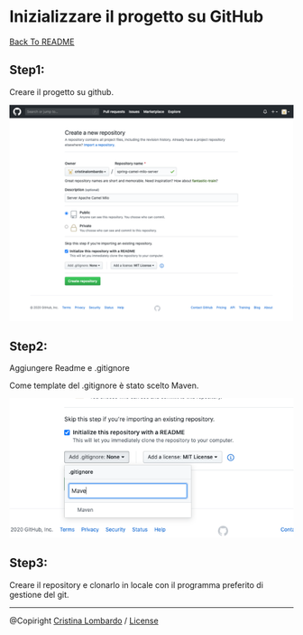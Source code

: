 # Inizializzare il progetto su GitHub

[Back To README](/README.md)

## Step1:
Creare il progetto su github.

![GitHub Project Creation](img/git-project-creation.png)


## Step2:

Aggiungere Readme e .gitignore

Come template del .gitignore è stato scelto Maven.

![.gitignore template](img/gitignore-template.png)

## Step3:
Creare il repository e clonarlo in locale con il programma preferito di gestione del git.

---
@Copiright [Cristina Lombardo](https://github.com/cristinalombardo/) / [License](/LICENSE)